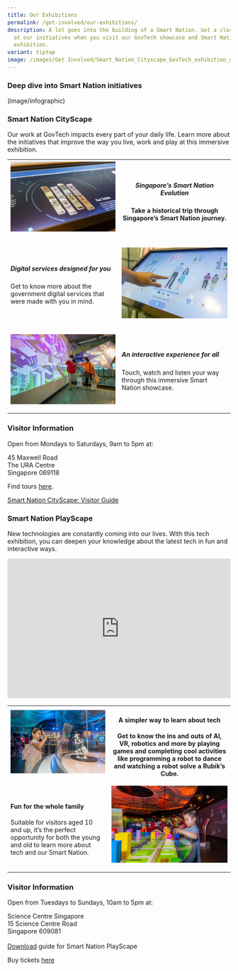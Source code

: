 ```yaml
---
title: Our Exhibitions
permalink: /get-involved/our-exhibitions/
description: A lot goes into the building of a Smart Nation. Get a closer look
  at our initiatives when you visit our GovTech showcase and Smart Nation
  exhibition.
variant: tiptap
image: /images/Get Involved/Smart_Nation_Cityscape_GovTech_exhibition_display.jpg
---
```

<h3>Deep dive into Smart Nation initiatives</h3>
<p>(image/infographic)</p>
<h3>Smart Nation CityScape</h3>
<p>Our work at GovTech impacts every part of your daily life. Learn more
about the initiatives that improve the way you live, work and play at this
immersive exhibition.</p>
<table>
<tbody>
<tr>
<th rowspan="1" colspan="1">
<div class="isomer-image-wrapper">
<img style="width: 100%" height="auto" width="100%" alt="Smart Nation CityScape GovTech exhibition display" src="/images/Get%20Involved/Smart_Nation_Cityscape_GovTech_exhibition_display.jpg">
</div>
<p></p>
</th>
<th rowspan="1" colspan="1">
<h5>Singapore’s Smart Nation Evolution</h5>
<p>Take a historical trip through Singapore’s Smart Nation journey.</p>
</th>
</tr>
<tr>
<td rowspan="1" colspan="1">
<h5>Digital services designed for you</h5>
<p>Get to know more about the government digital services that were made
with you in mind.</p>
</td>
<td rowspan="1" colspan="1">
<p></p>
<div class="isomer-image-wrapper">
<img style="width: 100%" height="auto" width="100%" alt="Smart Nation CityScape GovTech exhibition activity" src="/images/Get%20Involved/Smart_Nation_Cityscape_GovTech_exhibition_activities.jpg">
</div>
<p></p>
</td>
</tr>
<tr>
<td rowspan="1" colspan="1">
<p></p>
<div class="isomer-image-wrapper">
<img style="width: 100%" height="auto" width="100%" alt="Smart Nation CityScape GovTech interactive exhibition" src="/images/Get%20Involved/Smart_Nation_Cityscape_GovTech_interactive_exhibition.jpg">
</div>
<p></p>
</td>
<td rowspan="1" colspan="1">
<h5>An interactive experience for all</h5>
<p>Touch, watch and listen your way through this immersive Smart Nation showcase.</p>
</td>
</tr>
</tbody>
</table>
<h3>Visitor Information</h3>
<p>Open from Mondays to Saturdays, 9am to 5pm at:</p>
<p>45 Maxwell Road
<br>The URA Centre
<br>Singapore 069118</p>
<p>Find tours <a href="https://www.eventbrite.com/e/guided-tour-of-smart-nation-cityscape-tickets-316263240867" rel="noopener noreferrer nofollow" target="_blank">here</a>.</p>
<p><a href="https://www.smartnation.gov.sg/files/publications/sn_cityscape_visitor's_guide.pdf" rel="noopener noreferrer nofollow" target="_blank">Smart Nation CityScape: Visitor Guide</a>
</p>
<h3>Smart Nation PlayScape</h3>
<p>New technologies are constantly coming into our lives. With this tech
exhibition, you can deepen your knowledge about the latest tech in fun
and interactive ways.</p>
<div class="iframe-wrapper">
<iframe style="max-width: 100%;" height="315" width="560" allowfullscreen="true" frameborder="0" src="https://www.youtube.com/embed/CId3K2e2dmk?si=R5Xk7ZjcQBocO8HJ"></iframe>
</div>
<p></p>
<table>
<tbody>
<tr>
<th rowspan="1" colspan="1">
<div class="isomer-image-wrapper">
<img style="width: 100%" height="auto" width="100%" alt="Smart Nation PlayScape GovTech showcase robot activity" src="/images/Get%20Involved/Smart_Nation_PlayScape_GovTech_showcase_robot_activity.jpg">
</div>
<p></p>
</th>
<th rowspan="1" colspan="1">
<h4>A simpler way to learn about tech</h4>
<p>Get to know the ins and outs of AI, VR, robotics and more by playing games
and completing cool activities like programming a robot to dance and watching
a robot solve a Rubik’s Cube.</p>
</th>
</tr>
<tr>
<td rowspan="1" colspan="1">
<h4>Fun for the whole family</h4>
<p>Suitable for visitors aged 10 and up, it’s the perfect opportunity for
both the young and old to learn more about tech and our Smart Nation.</p>
</td>
<td rowspan="1" colspan="1">
<div class="isomer-image-wrapper">
<img style="width: 100%" height="auto" width="100%" alt="Kids taking part in interactive activities at Smart Nation PlayScape" src="/images/Get%20Involved/Kids_interactive_activities_Smart_Nation_PlayScape.jpg">
</div>
<p></p>
</td>
</tr>
</tbody>
</table>
<h3>Visitor Information</h3>
<p>Open from Tuesdays to Sundays, 10am to 5pm at:</p>
<p>Science Centre Singapore
<br>15 Science Centre Road
<br>Singapore 609081
<br>
<br><a href="https://www.smartnation.gov.sg/files/publications/playscape_pamphlet.pdf" rel="noopener noreferrer nofollow" target="_blank">Download</a> guide
for Smart Nation PlayScape</p>
<p>Buy tickets <a href="https://www.gevme.com/scsonlinetickets" rel="noopener noreferrer nofollow" target="_blank">here</a>
</p>
<p></p>
<p></p>